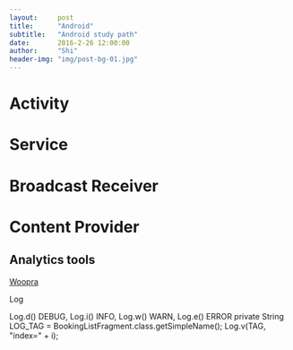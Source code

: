 ```yaml
---
layout:     post
title:      "Android"
subtitle:   "Android study path"
date:       2016-2-26 12:00:00
author:     "Shi"
header-img: "img/post-bg-01.jpg"
---
```




# Activity

# Service

# Broadcast Receiver

# Content Provider



## Analytics tools

[Woopra](https://www.woopra.com/blog/2016/09/27/woopra-vs-google-analytics/)

Log

Log.d() DEBUG, Log.i() INFO, Log.w() WARN, Log.e() ERROR
    private String LOG_TAG = BookingListFragment.class.getSimpleName();
Log.v(TAG, "index=" + i);
